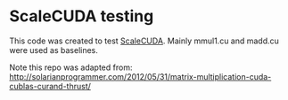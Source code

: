 # ScaleCUDA testing

This code was created to test [ScaleCUDA](https://github.com/akamboj2/scalehls/tree/scalecuda). Mainly mmul1.cu and madd.cu were used as baselines. 

Note this repo was adapted from: 
http://solarianprogrammer.com/2012/05/31/matrix-multiplication-cuda-cublas-curand-thrust/
